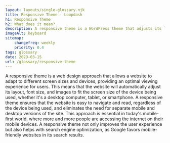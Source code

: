 ```yaml
--- 
layout: layouts/single-glossary.njk
title: Responsive Theme - Loopdash
h1: Responsive Theme
h2: What does it mean?
description: A responsive theme is a WordPress theme that adjusts its layout and design to fit different screen sizes and devices, providing an optimal user experience.
imageAlt: keyboard
sitemap:
	changefreq: weekly
	priority: 0.4
tags: glossary
date: 2023-03-15
url: /glossary/responsive-theme
---
```


A responsive theme is a web design approach that allows a website to adapt to different screen sizes and devices, providing an optimal viewing experience for users. This means that the website will automatically adjust its layout, font size, and images to fit the screen size of the device being used, whether it's a desktop computer, tablet, or smartphone. A responsive theme ensures that the website is easy to navigate and read, regardless of the device being used, and eliminates the need for separate mobile and desktop versions of the site. This approach is essential in today's mobile-first world, where more and more people are accessing the internet on their mobile devices. A responsive theme not only improves the user experience but also helps with search engine optimization, as Google favors mobile-friendly websites in its search results.
